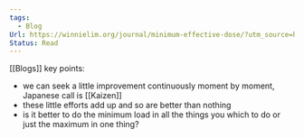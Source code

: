 ```yaml
---
tags:
  - Blog
Url: https://winnielim.org/journal/minimum-effective-dose/?utm_source=hackernewsletter&utm_medium=email&utm_term=fav
Status: Read
---
```

[[Blogs]]
key points:
- we can seek a little improvement continuously moment by moment, Japanese call is [[Kaizen]]
- these little efforts add up and so are better than nothing
- is it better to do the minimum load in all the things you which to do or just the maximum in one thing?